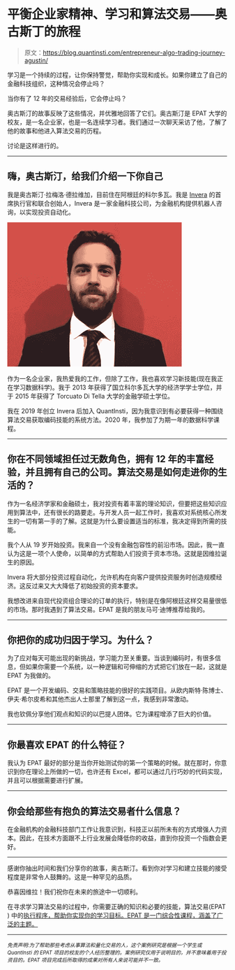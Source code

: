# 平衡企业家精神、学习和算法交易——奥古斯丁的旅程

> 原文：<https://blog.quantinsti.com/entrepreneur-algo-trading-journey-agustin/>

学习是一个持续的过程，让你保持警觉，帮助你实现和成长。如果你建立了自己的金融科技组织，这种情况会停止吗？

当你有了 12 年的交易经验后，它会停止吗？

奥古斯汀的故事反映了这些情况，并优雅地回答了它们。奥古斯汀是 EPAT 大学的校友，是一名企业家，也是一名连续学习者。我们通过一次聊天采访了他，了解了他的故事和他进入算法交易的历程。

讨论是这样进行的。

* * *

## **嗨，奥古斯汀，给我们介绍一下你自己**

我是奥古斯汀·拉梅洛·德拉维加，目前住在阿根廷的科尔多瓦。我是 [Invera](https://invera.io) 的首席执行官和联合创始人，Invera 是一家金融科技公司，为金融机构提供机器人咨询，以实现投资自动化。

![](img/d09800eb8b4086f3f354edcb7160fed9.png)

作为一名企业家，我热爱我的工作，但除了工作，我也喜欢学习新技能(现在我正在学习数据科学)。我于 2013 年获得了国立科尔多瓦大学的经济学学士学位，并于 2015 年获得了 Torcuato Di Tella 大学的金融学硕士学位。

我在 2019 年创立 Invera 后加入 QuantInsti，因为我意识到有必要获得一种围绕算法交易获取编码技能的系统方法。2020 年，我参加了为期一年的数据科学课程。

* * *

## 你在不同领域担任过无数角色，拥有 12 年的丰富经验，并且拥有自己的公司。算法交易是如何走进你的生活的？

作为一名经济学家和金融硕士，我对投资有着丰富的理论知识，但要把这些知识应用到算法中，还有很长的路要走。与开发人员一起工作时，我喜欢对系统核心所发生的一切有第一手的了解。这就是为什么要设置适当的标准，我决定得到所需的技能。

我个人从 19 岁开始投资。我来自一个没有金融包容性的前沿市场。因此，我一直认为这是一项个人使命，以简单的方式帮助人们投资于资本市场。这就是因维拉诞生的原因。

Invera 将大部分投资过程自动化，允许机构在向客户提供投资服务时创造规模经济。这反过来又大大降低了初始投资的资本要求。

我想改进来自现代投资组合理论的订单的执行，特别是在像阿根廷这样交易量很低的市场。那时我遇到了算法交易。EPAT 是我的朋友马可·迪博推荐给我的。

* * *

## 你把你的成功归因于学习。为什么？

为了应对每天可能出现的新挑战，学习能力至关重要。当谈到编码时，有很多信息，但如果你需要一个系统，以一种逻辑和可伸缩的方式把它们放在一起，这就是 EPAT 为我做的。

EPAT 是一个开发编码、交易和策略技能的很好的实践项目。从欧内斯特·陈博士、伊夫·希尔皮希和其他杰出人士那里了解到这一点，我感到非常激动。

我也钦佩分享他们观点和知识的以巴提人团体。它为课程增添了巨大的价值。

* * *

## 你最喜欢 EPAT 的什么特征？

我认为 EPAT 最好的部分是当你开始测试你的第一个策略的时候。就在那时，你意识到你在理论上所做的一切，也许还有 Excel，都可以通过几行巧妙的代码实现，并且可以根据需要进行扩展。

* * *

## 你会给那些有抱负的算法交易者什么信息？

在金融机构的金融科技部门工作让我意识到，科技正以前所未有的方式增强人力资本。因此，在技术方面跟不上行业发展会降低你的收益，直到你投资一个指数会更好。

* * *

感谢你抽出时间和我们分享你的故事，奥古斯汀。看到你对学习和建立技能的接受程度是非常令人鼓舞的。这是一种罕见的品质。

恭喜因维拉！我们祝你在未来的旅途中一切顺利。

在寻求学习算法交易的过程中，你需要正确的知识和必要的技能，算法交易(EPAT ) 中的[执行程序，帮助你实现你的学习目标。EPAT 是一门综合性课程，涵盖了广泛的主题。](https://www.quantinsti.com/)

* * *

*<small>免责声明:为了帮助那些考虑从事算法和量化交易的人，这个案例研究是根据一个学生或 QuantInsti 的 EPAT 项目的校友的个人经历整理的。案例研究仅用于说明目的，并不意味着用于投资目的。EPAT 项目完成后所取得的成果对所有人来说可能并不一致。</small>*